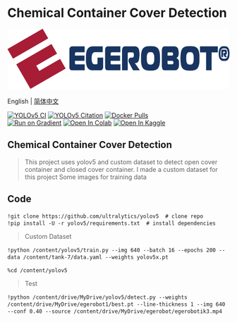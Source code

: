 # Chemical Container Cover Detection

<div align="left">
  <p>
    <a align="left" href="http://egerobot.com.tr" target="_blank">
      <img width="850" src="egerobot_logo_01.png"></a>
  </p>

  English | [简体中文](.github/README_cn.md)
  <br>
  <div>
    <a href="https://github.com/ultralytics/yolov5/actions/workflows/ci-testing.yml"><img src="https://github.com/ultralytics/yolov5/actions/workflows/ci-testing.yml/badge.svg" alt="YOLOv5 CI"></a>
    <a href="https://zenodo.org/badge/latestdoi/264818686"><img src="https://zenodo.org/badge/264818686.svg" alt="YOLOv5 Citation"></a>
    <a href="https://hub.docker.com/r/ultralytics/yolov5"><img src="https://img.shields.io/docker/pulls/ultralytics/yolov5?logo=docker" alt="Docker Pulls"></a>
    <br>
    <a href="https://bit.ly/yolov5-paperspace-notebook"><img src="https://assets.paperspace.io/img/gradient-badge.svg" alt="Run on Gradient"></a>
    <a href="https://colab.research.google.com/github/ultralytics/yolov5/blob/master/tutorial.ipynb"><img src="https://colab.research.google.com/assets/colab-badge.svg" alt="Open In Colab"></a>
    <a href="https://www.kaggle.com/ultralytics/yolov5"><img src="https://kaggle.com/static/images/open-in-kaggle.svg" alt="Open In Kaggle"></a>
  </div>

## <div align="left">Chemical Container Cover Detection</div>
>This project uses yolov5 and custom dataset to detect open cover container and closed cover container. I made a custom dataset for this project
>Some images for training data





## <div align="left">Code</div>

```python3
!git clone https://github.com/ultralytics/yolov5  # clone repo
!pip install -U -r yolov5/requirements.txt  # install dependencies
```
>Custom Dataset
```python3
!python /content/yolov5/train.py --img 640 --batch 16 --epochs 200 --data /content/tank-7/data.yaml --weights yolov5x.pt
```
```python3
%cd /content/yolov5
```
>Test
```python3
!python /content/drive/MyDrive/yolov5/detect.py --weights /content/drive/MyDrive/egerobot1/best.pt --line-thickness 1 --img 640 --conf 0.40 --source /content/drive/MyDrive/egerobot/egerobotik3.mp4

```


